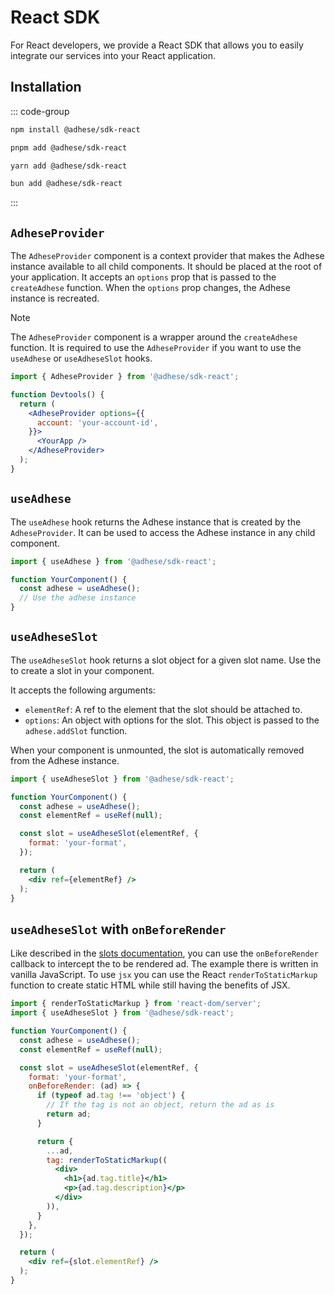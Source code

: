 # React SDK

For React developers, we provide a React SDK that allows you to easily integrate our services into your React application.

## Installation
::: code-group
```bash [npm]
npm install @adhese/sdk-react
```
```bash [pnpm]
pnpm add @adhese/sdk-react
```
```bash [yarn]
yarn add @adhese/sdk-react
```
```bash [bun]
bun add @adhese/sdk-react
```
:::

## `AdheseProvider`
The `AdheseProvider` component is a context provider that makes the Adhese instance available to all child components.
It should be placed at the root of your application. It accepts an `options` prop that is passed to the `createAdhese`
function. When the `options` prop changes, the Adhese instance is recreated.

> [!NOTE]
> The `AdheseProvider` component is a wrapper around the `createAdhese` function. It is required to use the `AdheseProvider` if you want to use the `useAdhese` or `useAdheseSlot` hooks.

```jsx
import { AdheseProvider } from '@adhese/sdk-react';

function Devtools() {
  return (
    <AdheseProvider options={{
      account: 'your-account-id',
    }}>
      <YourApp />
    </AdheseProvider>
  );
}
```

## `useAdhese`
The `useAdhese` hook returns the Adhese instance that is created by the `AdheseProvider`. It can be used to access the Adhese instance in any child component.

```jsx
import { useAdhese } from '@adhese/sdk-react';

function YourComponent() {
  const adhese = useAdhese();
  // Use the adhese instance
}
```

## `useAdheseSlot`
The `useAdheseSlot` hook returns a slot object for a given slot name. Use the to create a slot in your component.

It accepts the following arguments:
- `elementRef`: A ref to the element that the slot should be attached to.
- `options`: An object with options for the slot. This object is passed to the `adhese.addSlot` function.

When your component is unmounted, the slot is automatically removed from the Adhese instance.

```jsx
import { useAdheseSlot } from '@adhese/sdk-react';

function YourComponent() {
  const adhese = useAdhese();
  const elementRef = useRef(null);

  const slot = useAdheseSlot(elementRef, {
    format: 'your-format',
  });

  return (
    <div ref={elementRef} />
  );
}
```

## `useAdheseSlot` with `onBeforeRender`
Like described in the [slots documentation](/slots.html#hijacking-the-rendering-process), you can use the
`onBeforeRender` callback to intercept the to be rendered ad. The example there is written in vanilla JavaScript. To use
`jsx` you can use the React `renderToStaticMarkup` function to create static HTML while still having the benefits of JSX.

```jsx
import { renderToStaticMarkup } from 'react-dom/server';
import { useAdheseSlot } from '@adhese/sdk-react';

function YourComponent() {
  const adhese = useAdhese();
  const elementRef = useRef(null);

  const slot = useAdheseSlot(elementRef, {
    format: 'your-format',
    onBeforeRender: (ad) => {
      if (typeof ad.tag !== 'object') {
        // If the tag is not an object, return the ad as is
        return ad;
      }

      return {
        ...ad,
        tag: renderToStaticMarkup((
          <div>
            <h1>{ad.tag.title}</h1>
            <p>{ad.tag.description}</p>
          </div>
        )),
      }
    },
  });

  return (
    <div ref={slot.elementRef} />
  );
}
```
